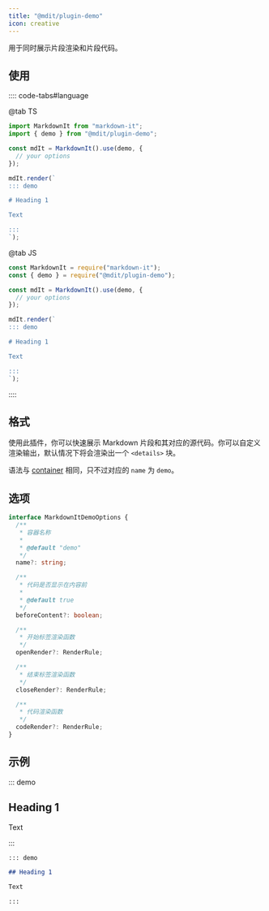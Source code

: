 ```yaml
---
title: "@mdit/plugin-demo"
icon: creative
---
```


用于同时展示片段渲染和片段代码。

<!-- more -->

## 使用

:::: code-tabs#language

@tab TS

```ts
import MarkdownIt from "markdown-it";
import { demo } from "@mdit/plugin-demo";

const mdIt = MarkdownIt().use(demo, {
  // your options
});

mdIt.render(`
::: demo

# Heading 1

Text

:::
`);
```

@tab JS

```js
const MarkdownIt = require("markdown-it");
const { demo } = require("@mdit/plugin-demo");

const mdIt = MarkdownIt().use(demo, {
  // your options
});

mdIt.render(`
::: demo

# Heading 1

Text

:::
`);
```

::::

## 格式

使用此插件，你可以快速展示 Markdown 片段和其对应的源代码。你可以自定义渲染输出，默认情况下将会渲染出一个 `<details>` 块。

语法与 [container](./container.md) 相同，只不过对应的 `name` 为 `demo`。

## 选项

```ts
interface MarkdownItDemoOptions {
  /**
   * 容器名称
   *
   * @default "demo"
   */
  name?: string;

  /**
   * 代码是否显示在内容前
   *
   * @default true
   */
  beforeContent?: boolean;

  /**
   * 开始标签渲染函数
   */
  openRender?: RenderRule;

  /**
   * 结束标签渲染函数
   */
  closeRender?: RenderRule;

  /**
   * 代码渲染函数
   */
  codeRender?: RenderRule;
}
```

## 示例

::: demo

## Heading 1

Text

:::

```md
::: demo

## Heading 1

Text

:::
```
